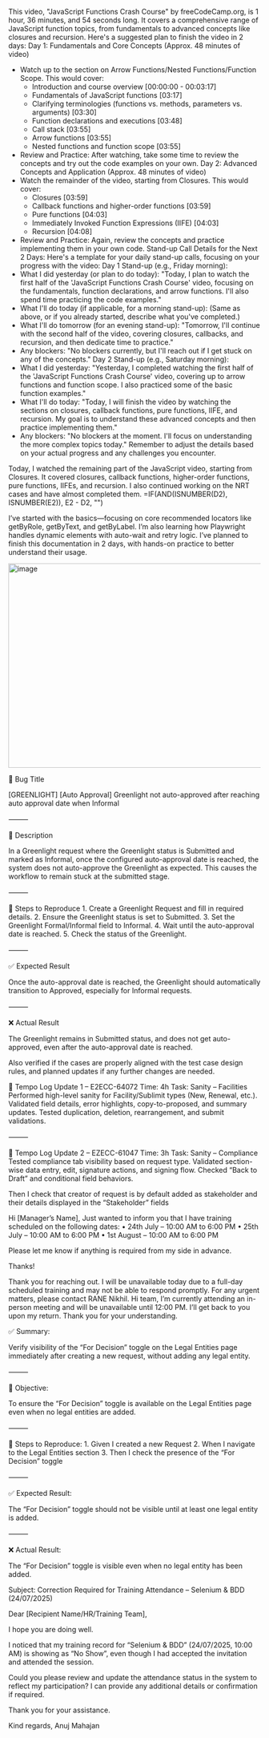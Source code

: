 This video, "JavaScript Functions Crash Course" by freeCodeCamp.org, is 1 hour, 36 minutes, and 54 seconds long. It covers a comprehensive range of JavaScript function topics, from fundamentals to advanced concepts like closures and recursion.
Here's a suggested plan to finish the video in 2 days:
Day 1: Fundamentals and Core Concepts (Approx. 48 minutes of video)
 * Watch up to the section on Arrow Functions/Nested Functions/Function Scope. This would cover:
   * Introduction and course overview [00:00:00 - 00:03:17]
   * Fundamentals of JavaScript functions [03:17]
   * Clarifying terminologies (functions vs. methods, parameters vs. arguments) [03:30]
   * Function declarations and executions [03:48]
   * Call stack [03:55]
   * Arrow functions [03:55]
   * Nested functions and function scope [03:55]
 * Review and Practice: After watching, take some time to review the concepts and try out the code examples on your own.
Day 2: Advanced Concepts and Application (Approx. 48 minutes of video)
 * Watch the remainder of the video, starting from Closures. This would cover:
   * Closures [03:59]
   * Callback functions and higher-order functions [03:59]
   * Pure functions [04:03]
   * Immediately Invoked Function Expressions (IIFE) [04:03]
   * Recursion [04:08]
 * Review and Practice: Again, review the concepts and practice implementing them in your own code.
Stand-up Call Details for the Next 2 Days:
Here's a template for your daily stand-up calls, focusing on your progress with the video:
Day 1 Stand-up (e.g., Friday morning):
 * What I did yesterday (or plan to do today): "Today, I plan to watch the first half of the 'JavaScript Functions Crash Course' video, focusing on the fundamentals, function declarations, and arrow functions. I'll also spend time practicing the code examples."
 * What I'll do today (if applicable, for a morning stand-up): (Same as above, or if you already started, describe what you've completed.)
 * What I'll do tomorrow (for an evening stand-up): "Tomorrow, I'll continue with the second half of the video, covering closures, callbacks, and recursion, and then dedicate time to practice."
 * Any blockers: "No blockers currently, but I'll reach out if I get stuck on any of the concepts."
Day 2 Stand-up (e.g., Saturday morning):
 * What I did yesterday: "Yesterday, I completed watching the first half of the 'JavaScript Functions Crash Course' video, covering up to arrow functions and function scope. I also practiced some of the basic function examples."
 * What I'll do today: "Today, I will finish the video by watching the sections on closures, callback functions, pure functions, IIFE, and recursion. My goal is to understand these advanced concepts and then practice implementing them."
 * Any blockers: "No blockers at the moment. I'll focus on understanding the more complex topics today."
Remember to adjust the details based on your actual progress and any challenges you encounter.

Today, I watched the remaining part of the JavaScript video, starting from Closures. It covered closures, callback functions, higher-order functions, pure functions, IIFEs, and recursion. I also continued working on the NRT cases and have almost completed them.
=IF(AND(ISNUMBER(D2), ISNUMBER(E2)), E2 - D2, "")

I’ve started with the basics—focusing on core recommended locators like getByRole, getByText, and getByLabel. I’m also learning how Playwright handles dynamic elements with auto-wait and retry logic. I’ve planned to finish this documentation in 2 days, with hands-on practice to better understand their usage.

<img width="612" height="408" alt="image" src="https://github.com/user-attachments/assets/bffe75d0-0bcd-4ef4-9a75-4d793403c60a" />


🐞 Bug Title

[GREENLIGHT] [Auto Approval] Greenlight not auto-approved after reaching auto approval date when Informal

⸻

📝 Description

In a Greenlight request where the Greenlight status is Submitted and marked as Informal, once the configured auto-approval date is reached, the system does not auto-approve the Greenlight as expected. This causes the workflow to remain stuck at the submitted stage.

⸻

🔁 Steps to Reproduce
	1.	Create a Greenlight Request and fill in required details.
	2.	Ensure the Greenlight status is set to Submitted.
	3.	Set the Greenlight Formal/Informal field to Informal.
	4.	Wait until the auto-approval date is reached.
	5.	Check the status of the Greenlight.

⸻

✅ Expected Result

Once the auto-approval date is reached, the Greenlight should automatically transition to Approved, especially for Informal requests.

⸻

❌ Actual Result

The Greenlight remains in Submitted status, and does not get auto-approved, even after the auto-approval date is reached.


Also verified if the cases are properly aligned with the test case design rules, and planned updates if any further changes are needed.

🔹 Tempo Log Update 1 – E2ECC-64072
Time: 4h
Task: Sanity – Facilities
Performed high-level sanity for Facility/Sublimit types (New, Renewal, etc.).
Validated field details, error highlights, copy-to-proposed, and summary updates.
Tested duplication, deletion, rearrangement, and submit validations.

⸻

🔹 Tempo Log Update 2 – EZECC-61047
Time: 3h
Task: Sanity – Compliance
Tested compliance tab visibility based on request type.
Validated section-wise data entry, edit, signature actions, and signing flow.
Checked “Back to Draft” and conditional field behaviors.


Then I check that creator of request is by default added as stakeholder and their details displayed in the “Stakeholder” fields


Hi [Manager’s Name],
Just wanted to inform you that I have training scheduled on the following dates:
	•	24th July – 10:00 AM to 6:00 PM
	•	25th July – 10:00 AM to 6:00 PM
	•	1st August – 10:00 AM to 6:00 PM

Please let me know if anything is required from my side in advance.

Thanks!

Thank you for reaching out. I will be unavailable today due to a full-day scheduled training and may not be able to respond promptly. For any urgent matters, please contact RANE Nikhil.
Hi team, I’m currently attending an in-person meeting and will be unavailable until 12:00 PM. I’ll get back to you upon my return. Thank you for your understanding.


✅ Summary:

Verify visibility of the “For Decision” toggle on the Legal Entities page immediately after creating a new request, without adding any legal entity.

⸻

🎯 Objective:

To ensure the “For Decision” toggle is available on the Legal Entities page even when no legal entities are added.

⸻

🔁 Steps to Reproduce:
	1.	Given I created a new Request
	2.	When I navigate to the Legal Entities section
	3.	Then I check the presence of the “For Decision” toggle

⸻

✅ Expected Result:

The “For Decision” toggle should not be visible until at least one legal entity is added.

⸻

❌ Actual Result:

The “For Decision” toggle is visible even when no legal entity has been added.


Subject: Correction Required for Training Attendance – Selenium & BDD (24/07/2025)

Dear [Recipient Name/HR/Training Team],

I hope you are doing well.

I noticed that my training record for “Selenium & BDD” (24/07/2025, 10:00 AM) is showing as “No Show”, even though I had accepted the invitation and attended the session.

Could you please review and update the attendance status in the system to reflect my participation? I can provide any additional details or confirmation if required.

Thank you for your assistance.

Kind regards,
Anuj Mahajan
